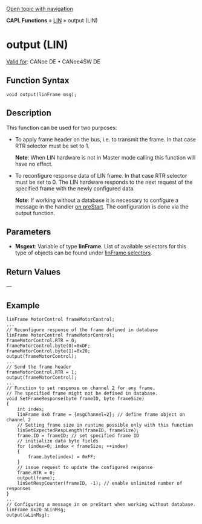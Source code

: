 [Open topic with navigation](../../../../../CANoeDEFamily.htm#Topics/CAPLFunctions/LIN/Functions/CAPLfunctionLINOutput.md)

**CAPL Functions** » [LIN](../CAPLfunctionsLINOverview.md) » output (LIN)

# output (LIN)

[Valid for](../../../Shared/FeatureAvailability.md): CANoe DE • CANoe4SW DE

## Function Syntax

```plaintext
void output(linFrame msg);
```

## Description

This function can be used for two purposes:

- To apply frame header on the bus, i.e. to transmit the frame. In that case RTR selector must be set to 1.

  **Note**: When LIN hardware is not in Master mode calling this function will have no effect.

- To reconfigure response data of LIN frame. In that case RTR selector must be set to 0. The LIN hardware responds to the next request of the specified frame with the newly configured data.

  **Note**: If working without a database it is necessary to configure a message in the handler [on preStart](../../Other/EventProcedures/CAPLfunctionsEventproceduresMeasurementSystem.md). The configuration is done via the output function.

## Parameters

- **Msgext**: Variable of type **linFrame**. List of available selectors for this type of objects can be found under [linFrame selectors](../Selectors/CAPLfunctionLINMessage.md).

## Return Values

—

## Example

```plaintext
linFrame MotorControl frameMotorControl;
...
// Reconfigure response of the frame defined in database 
linFrame MotorControl frameMotorControl;
frameMotorControl.RTR = 0;
frameMotorControl.byte(0)=0xDF;
frameMotorControl.byte(1)=0x20;
output(frameMotorControl);
...
// Send the frame header
frameMotorControl.RTR = 1;
output(frameMotorControl);
...
// Function to set response on channel 2 for any frame.
// The specified frame might not be defined in database.
void SetFrameResponse(byte frameID, byte frameSize)
{
    int index;
    linFrame 0x0 frame = {msgChannel=2}; // define frame object on channel 2
    // Setting frame size in runtime possible only with this function
    linSetExpectedRespLength(frameID, frameSize);
    frame.ID = frameID; // set specified frame ID
    // initialize data byte fields
    for (index=0; index < frameSize; ++index)
    {
        frame.byte(index) = 0xFF;
    }
    // issue request to update the configured response
    frame.RTR = 0;
    output(frame);
    linSetRespCounter(frameID, -1); // enable unlimited number of responses
}
...
// Configuring a message in on preStart when working without database.
linFrame 0x20 aLinMsg;
output(aLinMsg);
```
